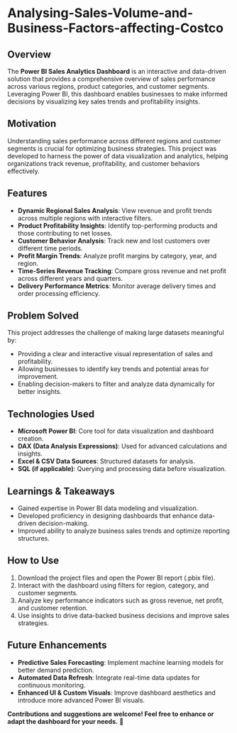 # Analysing-Sales-Volume-and-Business-Factors-affecting-Costco

## Overview
The **Power BI Sales Analytics Dashboard** is an interactive and data-driven solution that provides a comprehensive overview of sales performance across various regions, product categories, and customer segments. Leveraging Power BI, this dashboard enables businesses to make informed decisions by visualizing key sales trends and profitability insights.

## Motivation
Understanding sales performance across different regions and customer segments is crucial for optimizing business strategies. This project was developed to harness the power of data visualization and analytics, helping organizations track revenue, profitability, and customer behaviors effectively.

## Features
- **Dynamic Regional Sales Analysis**: View revenue and profit trends across multiple regions with interactive filters.
- **Product Profitability Insights**: Identify top-performing products and those contributing to net losses.
- **Customer Behavior Analysis**: Track new and lost customers over different time periods.
- **Profit Margin Trends**: Analyze profit margins by category, year, and region.
- **Time-Series Revenue Tracking**: Compare gross revenue and net profit across different years and quarters.
- **Delivery Performance Metrics**: Monitor average delivery times and order processing efficiency.

## Problem Solved
This project addresses the challenge of making large datasets meaningful by:
- Providing a clear and interactive visual representation of sales and profitability.
- Allowing businesses to identify key trends and potential areas for improvement.
- Enabling decision-makers to filter and analyze data dynamically for better insights.

## Technologies Used
- **Microsoft Power BI**: Core tool for data visualization and dashboard creation.
- **DAX (Data Analysis Expressions)**: Used for advanced calculations and insights.
- **Excel & CSV Data Sources**: Structured datasets for analysis.
- **SQL (if applicable)**: Querying and processing data before visualization.

## Learnings & Takeaways
- Gained expertise in Power BI data modeling and visualization.
- Developed proficiency in designing dashboards that enhance data-driven decision-making.
- Improved ability to analyze business sales trends and optimize reporting structures.

## How to Use
1. Download the project files and open the Power BI report (.pbix file).
2. Interact with the dashboard using filters for region, category, and customer segments.
3. Analyze key performance indicators such as gross revenue, net profit, and customer retention.
4. Use insights to drive data-backed business decisions and improve sales strategies.

## Future Enhancements
- **Predictive Sales Forecasting**: Implement machine learning models for better demand prediction.
- **Automated Data Refresh**: Integrate real-time data updates for continuous monitoring.
- **Enhanced UI & Custom Visuals**: Improve dashboard aesthetics and introduce more advanced Power BI visuals.

**Contributions and suggestions are welcome! Feel free to enhance or adapt the dashboard for your needs.** 🚀

